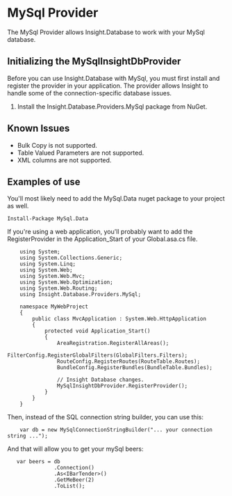 # MySql Provider #

The MySql Provider allows Insight.Database to work with your MySql database.

## Initializing the MySqlInsightDbProvider ##

Before you can use Insight.Database with MySql, you must first install and register the provider in your application. The provider allows Insight to handle some of the connection-specific database issues.

1. Install the Insight.Database.Providers.MySql package from NuGet.

## Known Issues ##

* Bulk Copy is not supported.
* Table Valued Parameters are not supported.
* XML columns are not supported.

## Examples of use ##

You'll most likely need to add the MySql.Data nuget package to your project as well. 

`Install-Package MySql.Data`

If you're using a web application, you'll probably want to add the RegisterProvider in the Application_Start of your Global.asa.cs file.

        using System;
        using System.Collections.Generic;
        using System.Linq;
        using System.Web;
        using System.Web.Mvc;
        using System.Web.Optimization;
        using System.Web.Routing;
        using Insight.Database.Providers.MySql;

        namespace MyWebProject
        {
            public class MvcApplication : System.Web.HttpApplication
            {
                protected void Application_Start()
                {
                    AreaRegistration.RegisterAllAreas();
                    FilterConfig.RegisterGlobalFilters(GlobalFilters.Filters);
                    RouteConfig.RegisterRoutes(RouteTable.Routes);
                    BundleConfig.RegisterBundles(BundleTable.Bundles);

                    // Insight Database changes.
                    MySqlInsightDbProvider.RegisterProvider();
                }
            }
        }

Then, instead of the SQL connection string builder, you can use this:

        var db = new MySqlConnectionStringBuilder("... your connection string ...");

And that will allow you to get your mySql beers:

       var beers = db
                   .Connection()
                   .As<IBarTender>()
                   .GetMeBeer(2)
                   .ToList();



